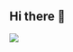 ## Hi there 👋

<!--
**theuzinmarvado/theuzinmarvado** is a ✨ _special_ ✨ repository because its `README.md` (this file) appears on your GitHub profile.

Here are some ideas to get you started:

- 🔭 I’m currently working on ...
- 🌱 I’m currently learning ...
- 👯 I’m looking to collaborate on ...
- 🤔 I’m looking for help with ...
- 💬 Ask me about ...
- 📫 How to reach me: ...
- 😄 Pronouns: ...
- ⚡ Fun fact: ...
-->
![](https://www.google.com/imgres?imgurl=https%3A%2F%2Fpbs.twimg.com%2Fmedia%2FEmtpnyOXEAIpu4K.jpg&tbnid=C2sxNvneRZGHEM&vet=12ahUKEwjxqp_k0cmGAxWbRLgEHYjlBY0QMygGegQIARBQ..i&imgrefurl=https%3A%2F%2Ftwitter.com%2Fthhhy20&docid=9GaMV7OX_5k1PM&w=400&h=400&q=piuzinho%20careca&safe=active&ved=2ahUKEwjxqp_k0cmGAxWbRLgEHYjlBY0QMygGegQIARBQ)
